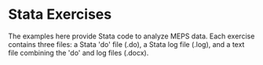 # Stata Exercises

The examples here provide Stata code to analyze MEPS data. Each exercise contains three files: a Stata 'do' file (.do), a Stata log file (.log), and a text file combining the 'do' and log files (.docx).

